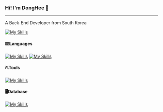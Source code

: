 ### Hi! I'm DongHee 👋
<hr>

<!-- 각자 적고 싶은 내용을 적으면 됩니다. -->
<p>A Back-End Developer from South Korea</p>

[![My Skills](https://skillicons.dev/icons?i=instagram)](https://www.instagram.com/dh_oow/)

#### ⌨️Languages
[![My Skills](https://skillicons.dev/icons?i=java&theme=light)](https://skillicons.dev)
[![My Skills](https://skillicons.dev/icons?i=js,html,css)](https://skillicons.dev)<br>
#### ⛏Tools
[![My Skills](https://skillicons.dev/icons?i=eclipse,vscode,git,github&theme=light)](https://skillicons.dev)<br>
#### 🖥Database
[![My Skills](https://skillicons.dev/icons?i=mysql&theme=light)](https://skillicons.dev)
